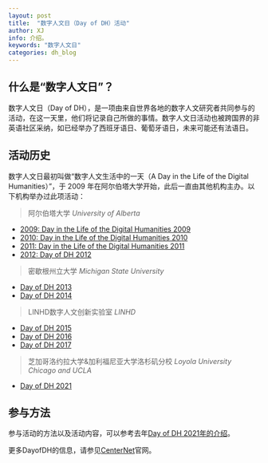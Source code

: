 ```yaml
---
layout: post
title:  "数字人文日（Day of DH）活动"
author: XJ
info: 介绍。
keywords: "数字人文日"
categories: dh_blog
---
```


## 什么是“数字人文日”？

数字人文日（Day of DH），是一项由来自世界各地的数字人文研究者共同参与的活动，在这一天里，他们将记录自己所做的事情。数字人文日活动也被跨国界的非英语社区采纳，如已经举办了西班牙语日、葡萄牙语日，未来可能还有法语日。

## 活动历史
数字人文日最初叫做“数字人文生活中的一天（A Day in the Life of the Digital Humanities）”，于 2009 年在阿尔伯塔大学开始，此后一直由其他机构主办。以下机构举办过此项活动：

> 阿尔伯塔大学 _University of Alberta_

*   [2009: Day in the Life of the Digital Humanities 2009](http://www.artsrn.ualberta.ca/taporwiki/index.php/Day_in_the_Life_of_the_Digital_Humanities_2009)
*   [2010: Day in the Life of the Digital Humanities 2010](http://www.artsrn.ualberta.ca/taporwiki/index.php/Day_in_the_Life_of_the_Digital_Humanities_2010)
*   [2011: Day in the Life of the Digital Humanities 2011](http://www.artsrn.ualberta.ca/taporwiki/index.php/Day_in_the_Life_of_the_Digital_Humanities_2011)
*   [2012: Day of DH 2012](http://archive.artsrn.ualberta.ca/Day-of-DH-2012/)    

> 密歇根州立大学 _Michigan State University_

*   [Day of DH 2013](http://dayofdh2013.matrix.msu.edu/)
*   [Day of DH 2014](http://dayofdh2014.matrix.msu.edu/)

> LINHD数字人文创新实验室 _LINHD_

*   [Day of DH 2015](http://dayofdh2015.uned.es/)
*   [Day of DH 2016](http://dayofdh2016.linhd.es/)
*   [Day of DH 2017](http://dayofdh2017.linhd.es/)

> 芝加哥洛约拉大学&加利福尼亚大学洛杉矶分校 _Loyola University Chicago and UCLA_
*   [Day of DH 2021](https://dh2021.adho.org/day-of-dh/)
    
## 参与方法
参与活动的方法以及活动内容，可以参考去年[Day of DH 2021年的介绍](https://dhcenternet.org/initiatives/day-of-dh/2021)。    
    
更多DayofDH的信息，请参见[CenterNet](https://dhcenternet.org/initiatives/day-of-dh/)官网。